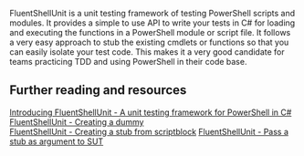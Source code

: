 <p>FluentShellUnit is a unit testing framework of testing PowerShell scripts and modules. It provides a simple to use API to write your tests in C# for loading and executing the functions in a PowerShell module or script file. It follows a very easy approach to stub the existing cmdlets or functions so that you can easily isolate your test code. This makes it a very good candidate for teams practicing TDD and using PowerShell in their code base. 
</p>
<h2>
Further reading and resources </h2>
<p />

<a href='http://blogsprajeesh.blogspot.nl/2015/02/introducing-fluentshellunit-unit.html'>Introducing FluentShellUnit - A unit testing framework for PowerShell in C#</a>
<br />
<a href='http://blogsprajeesh.blogspot.nl/2015/02/fluentshellunit-create-dummy-object.html'>FluentShellUnit - Creating a dummy </a>
<br />
<a href='http://blogsprajeesh.blogspot.nl/2015/02/fluentshellunit-create-stub-from-script.html'>FluentShellUnit - Creating a stub from scriptblock</a>
<a href='http://blogsprajeesh.blogspot.nl/2015/02/create-stub-objects-as-arguments-for.html'>FluentShellUnit - Pass a stub as argument to SUT</a>
